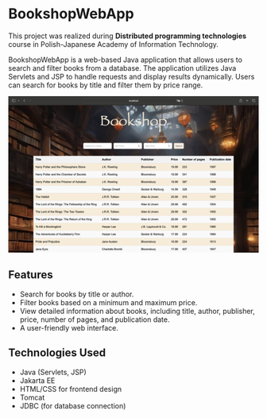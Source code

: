# BookshopWebApp

This project was realized during **Distributed programming technologies** course in Polish-Japanese Academy of Information Technology.

BookshopWebApp is a web-based Java application that allows users to search and filter books from a database.
The application utilizes Java Servlets and JSP to handle requests and display results dynamically. Users can search for books by title and filter them by price range.

![BookStoreApp Screenshot](images/screenshot.png)

## Features
- Search for books by title or author.
- Filter books based on a minimum and maximum price.
- View detailed information about books, including title, author, publisher, price, number of pages, and publication date.
- A user-friendly web interface.

## Technologies Used
- Java (Servlets, JSP)
- Jakarta EE
- HTML/CSS for frontend design
- Tomcat
- JDBC (for database connection)
